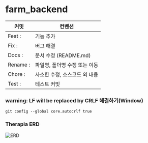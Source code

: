 # farm_backend

|커밋|컨벤션|
|-----|-----|
|Feat : |기능 추가|
|Fix : |버그 해결|
|Docs : |문서 수정 (README.md)|
|Rename : |파일명, 폴더명 수정 또는 이동|
|Chore : |사소한 수정, 소스코드 외 내용|
|Test : |테스트 커밋|

### warning: LF will be replaced by CRLF 해결하기(Window)
```git
git config --global core.autocrlf true
```

### Therapia ERD
![ERD](https://user-images.githubusercontent.com/30895117/169226121-d5c8f1f9-63df-4038-a588-3ada1295ea21.jpg)
